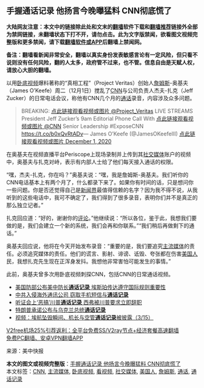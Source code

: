  <h2>手握通话记录 他扬言今晚曝猛料 CNN彻底慌了</h2> <p class="notice"><b>大陆网友注意：本文中的链接除此处和文末的<a href="https://github.com/bannedbook/fanqiang" >翻墙</a>软件下载和<a href="https://github.com/killgcd/justmysocks/blob/master/README.md">翻墙推荐</a>链接外全部为禁网链接，未翻墙状态下打不开，请勿点击。此为文字版禁闻，欲看图文视频完整版和更多禁闻，请下载<a href="https://github.com/bannedbook/fanqiang">翻墙软件或APP</a>后翻墙上禁闻网。</p><p>备注：翻墙看新闻非常安全，翻墙以真实身份发表敏感言论有一定风险，但只看不说则没有任何风险，翻的人太多，政府管不过来，也不管。信息自由是天赋人权，请放心大胆的翻墙。</b></p>  <div class="entry"> <p id="conimg">以用<a href="https://www.bannedbook.org/bnews/tag/%E5%8D%A7%E5%BA%95%E8%A7%86%E9%A2%91/" class="st_tag internal_tag" rel="tag" title="标签 卧底视频 下的日志">卧底视频</a>爆料著称的“真相工程”（Project Veritas）创始人<a href="https://www.bannedbook.org/bnews/tag/%E8%A9%B9%E5%A7%86%E6%96%AF/" class="st_tag internal_tag" rel="tag" title="标签 詹姆斯 下的日志">詹姆斯</a>-奥基夫（James O’Keefe）周二（12月1日）搅乱了<a href="https://www.bannedbook.org/bnews/tag/cnn/" class="st_tag internal_tag" rel="tag" title="标签 CNN 下的日志">CNN</a>与公司负责人杰夫-扎克（Jeff Zucker）的日常电话会议，称他有CNN几个月的<a href="https://www.bannedbook.org/bnews/tag/%E9%80%9A%E8%AF%9D/" class="st_tag internal_tag" rel="tag" title="标签 通话 下的日志">通话</a>录音，内容涉及众多问题。</p> <blockquote><p>BREAKING: <a href="https://twitter.com/Project_Veritas?ref_src=twsrc%5Etfw">点此链接观看视频或图片 @Project_Veritas</a> LIVE STREAMS President Jeff Zucker’s 9am Editorial Phone Call With <a href="https://twitter.com/CNN?ref_src=twsrc%5Etfw">点此链接观看视频或图片 @CNN</a> Senior Leadership #ExposeCNN <a href="https://t.co/b0xQvRtADv">https://t.co/b0xQvRtADv</a>— James O&#8217;Keefe (@JamesOKeefeIII) <a href="https://twitter.com/JamesOKeefeIII/status/1333774463935111173?ref_src=twsrc%5Etfw">点此链接观看视频或图片 December 1, 2020</a></p> </blockquote> <p>在奥基夫在视频直播平台Periscope上现场录制并上传到其<a href="https://www.bannedbook.org/bnews/tag/%e7%a4%be%e4%ba%a4%e5%aa%92%e4%bd%93/" class="st_tag internal_tag" rel="tag" title="标签 社交媒体 下的日志">社交媒体</a>账户的视频中，奥基夫与扎克对峙，表示有内部人士给了他们每天接入通话的权限。</p> <p>“嘿，杰夫-扎克，你在吗？”奥基夫说：“嘿，我是詹姆斯-奥基夫。我们听你的CNN电话基本上有两个月了，什么都录下来了。如果你有时间的话，只是想问你一些问题。你是否还觉得自己是<span class='wp_keywordlink'><a href="https://www.bannedbook.org/forum2/topic805.html" title="新闻与官场的内幕故事：新闻界" target="_blank">新闻界</a></span>最值得信赖的名字？因为我不得不说，从我听到的这些电话中，我可不确定了，我们得到了很多录音，表明你们并不是真正的那么独立记者。”</p>  <p>扎克回应道：“好的，谢谢你的<span class='wp_keywordlink_affiliate'><a href="https://www.bannedbook.org/bnews/comments/" title="新闻评论" target="_blank">评论</a></span>。”他继续说：“所以各位，鉴于此，我想我们要做的是，我们会建立一个新的系统，我们会再和你联系。”“我们稍后再做剩下的通话。”</p> <p>奥基夫回应说，他将在今天开始发布录音：“重要的是，我们要追究<a href="https://www.bannedbook.org/bnews/tag/%e4%b8%bb%e6%b5%81%e5%aa%92%e4%bd%93/" class="st_tag internal_tag" rel="tag" title="标签 主流媒体 下的日志">主流媒体</a>的责任。必须追究媒体的责任。他们的谎言、影射、诽谤、诋毁、夸张都在伤害<a href="https://www.bannedbook.org/bnews/tag/%E7%BE%8E%E5%9B%BD%E4%BA%BA/" class="st_tag internal_tag" rel="tag" title="标签 美国人 下的日志">美国人</a>民，我想扎克先生现在正浑身发抖。我想他非常害怕可能发生的事情。”</p>  <p>此前，奥基夫曾多次用卧底视频刺探CNN，包括CNN的日常通话视频。</p> <ul class='op-related-articles' title='相关阅读'> <li><a href='https://www.bannedbook.org/bnews/cnnews/20200808/1376607.html' target='_blank'>美国防部公布美中防长<b>通话记录</b> 埃斯珀传达遵守国际规则重要性</a></li> <li><a href='https://www.bannedbook.org/bnews/comments/20191102/1216055.html' target='_blank'>中共入侵海外通讯公司 窃取手机短信与<b>通话记录</b></a></li> <li><a href='https://www.bannedbook.org/bnews/cnnews/20190928/1198699.html' target='_blank'>听证会上‘恶搞’川普<b>通话记录</b> 西弗被川普要求立即辞职</a></li> <li><a href='https://www.bannedbook.org/bnews/worldnews/20190925/1197086.html' target='_blank'>特朗普承诺公布与乌克兰总统<b>通话记录</b></a></li> <li><a href='https://www.bannedbook.org/bnews/bannedvideo/20190316/1097936.html' target='_blank'>视频：埃航坠毁瞬间、机长与空管<b>通话记录</b>被披露（3/15）</a></li> </ul> <p class="texttj"> <a href="https://www.bannedbook.org/forum23/topic22702.html" target="_blank">V2free机场25%引荐返利：全平台免费SS/V2ray节点+经济套餐高速翻墙</a><br/> <a href="https://github.com/bannedbook/fanqiang/wiki/%E7%A6%81%E9%97%BB%E7%BD%91%E5%AE%89%E5%8D%93%E7%BF%BB%E5%A2%99%E6%96%B0%E9%97%BBAPP" target="_blank">免费PC翻墙、安卓VPN翻墙APP</a></p><p> 来源：美中快报 </p><a name='sharetosocial'></a>       <div><b>本文的图文或视频完整版</b>：<a href='https://www.bannedbook.org/bnews/cnnews/20201202/1440520.html'>手握通话记录 他扬言今晚曝猛料 CNN彻底慌了</a></div>  </div><!--END ENTRY--> <div class="postfooter"> <div>本文标签：<a href="https://www.bannedbook.org/bnews/tag/cnn/" rel="tag">CNN</a>, <a href="https://www.bannedbook.org/bnews/tag/%e4%b8%bb%e6%b5%81%e5%aa%92%e4%bd%93/" rel="tag">主流媒体</a>, <a href="https://www.bannedbook.org/bnews/tag/%E5%8D%A7%E5%BA%95%E8%A7%86%E9%A2%91/" rel="tag">卧底视频</a>, <a href="https://www.bannedbook.org/bnews/tag/%E7%9C%8B%E8%A7%86%E9%A2%91/" rel="tag">看视频</a>, <a href="https://www.bannedbook.org/bnews/tag/%e7%a4%be%e4%ba%a4%e5%aa%92%e4%bd%93/" rel="tag">社交媒体</a>, <a href="https://www.bannedbook.org/bnews/tag/%E7%BE%8E%E5%9B%BD%E4%BA%BA/" rel="tag">美国人</a>, <a href="https://www.bannedbook.org/bnews/tag/%E8%A9%B9%E5%A7%86%E6%96%AF/" rel="tag">詹姆斯</a>, <a href="https://www.bannedbook.org/bnews/tag/%E9%80%9A%E8%AF%9D/" rel="tag">通话</a>, <a href="https://www.bannedbook.org/bnews/tag/%e9%80%9a%e8%af%9d%e8%ae%b0%e5%bd%95/" rel="tag">通话记录</a></div>  </div><!--END POSTFOOTER--> 
